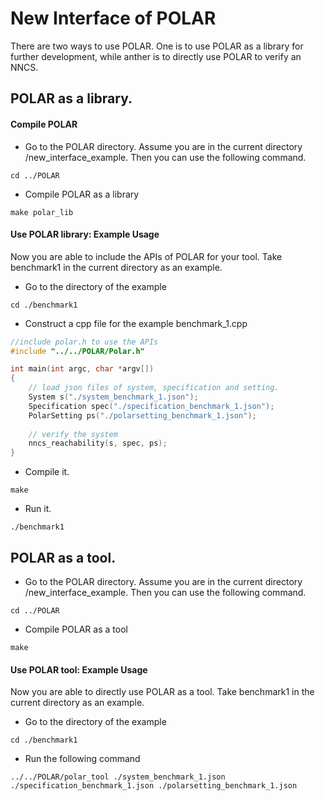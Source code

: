 # New Interface of POLAR
There are two ways to use POLAR. One is to use POLAR as a library for further development, while anther is to directly use POLAR to verify an NNCS.

## POLAR as a library.

#### Compile POLAR
- Go to the POLAR directory. Assume you are in the current directory /new_interface_example. Then you can use the following command.
```
cd ../POLAR
```
- Compile POLAR as a library
```
make polar_lib
```
#### Use POLAR library: Example Usage
Now you are able to include the APIs of POLAR for your tool. Take benchmark1 in the current directory as an example.
- Go to the directory of the example
```
cd ./benchmark1
```
- Construct a cpp file for the example benchmark_1.cpp
```C++
//include polar.h to use the APIs
#include "../../POLAR/Polar.h"

int main(int argc, char *argv[])
{
    // load json files of system, specification and setting.
    System s("./system_benchmark_1.json");
    Specification spec("./specification_benchmark_1.json");
    PolarSetting ps("./polarsetting_benchmark_1.json");
    
    // verify the system
    nncs_reachability(s, spec, ps);
}
```
- Compile it.
```
make
```
- Run it.
```
./benchmark1
```


## POLAR as a tool.
- Go to the POLAR directory. Assume you are in the current directory /new_interface_example. Then you can use the following command.
```
cd ../POLAR
```
- Compile POLAR as a tool
```
make
```
#### Use POLAR tool: Example Usage
Now you are able to directly use POLAR as a tool. Take benchmark1 in the current directory as an example.
- Go to the directory of the example
```
cd ./benchmark1
```
- Run the following command
```
../../POLAR/polar_tool ./system_benchmark_1.json ./specification_benchmark_1.json ./polarsetting_benchmark_1.json
```
